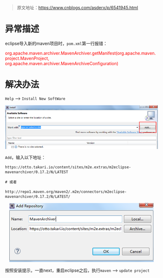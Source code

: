 > 原文地址：<https://www.cnblogs.com/asderx/p/6541945.html>

# 异常描述
eclipse导入新的maven项目时，`pom.xml`第一行报错：

<font color=red>org.apache.maven.archiver.MavenArchiver.getManifest(org.apache.maven.project.MavenProject, org.apache.maven.archiver.MavenArchiveConfiguration)</font>

# 解决办法

`Help` ——> `Install New SoftWare`
<div align=center>

![异常集锦图](./imgs/01.png "异常集锦示意图")
<div align=left>

`Add`，输入以下地址：

	https://otto.takari.io/content/sites/m2e.extras/m2eclipse-mavenarchiver/0.17.2/N/LATEST
	
	# 或者
	
	http://repo1.maven.org/maven2/.m2e/connectors/m2eclipse-mavenarchiver/0.17.2/N/LATEST/

<div align=center>

![异常集锦图](./imgs/02.png "异常集锦示意图")
<div align=left>

按照安装提示，一直next，重启eclipse之后，执行`maven` ——> `update project`